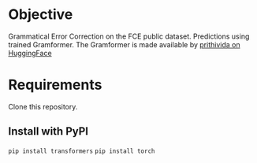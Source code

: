 # Objective
Grammatical Error Correction on the FCE public dataset.
Predictions using trained Gramformer. The Gramformer is made available by [prithivida on HuggingFace](https://huggingface.co/prithivida/grammar_error_correcter_v1)

# Requirements

Clone this repository.

## Install with PyPI

`pip install transformers`
`pip install torch`
